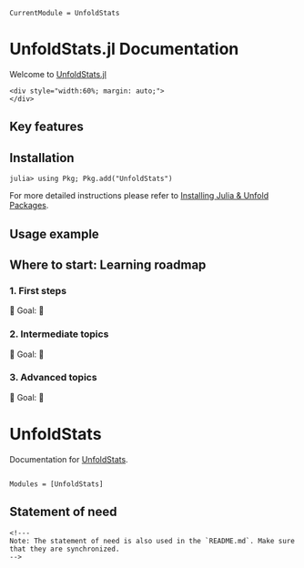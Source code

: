 ```@meta
CurrentModule = UnfoldStats
```

# UnfoldStats.jl Documentation
Welcome to [UnfoldStats.jl](https://github.com/unfoldtoolbox/UnfoldStats.jl)

```@raw html
<div style="width:60%; margin: auto;">
</div>
```

## Key features

## Installation 
```julia-repl
julia> using Pkg; Pkg.add("UnfoldStats")
```
For more detailed instructions please refer to [Installing Julia & Unfold Packages](https://unfoldtoolbox.github.io/UnfoldDocs/main/installation/).



## Usage example

## Where to start: Learning roadmap
### 1. First steps
📌 Goal: 
🔗 

### 2. Intermediate topics
📌 Goal: 
🔗

### 3. Advanced topics
📌 Goal: 
🔗






# UnfoldStats

Documentation for [UnfoldStats](https://github.com/unfoldtoolbox/UnfoldStats.jl).

```@index
```

```@autodocs
Modules = [UnfoldStats]
```

## Statement of need 

```@raw html
<!---
Note: The statement of need is also used in the `README.md`. Make sure that they are synchronized.
-->
```
